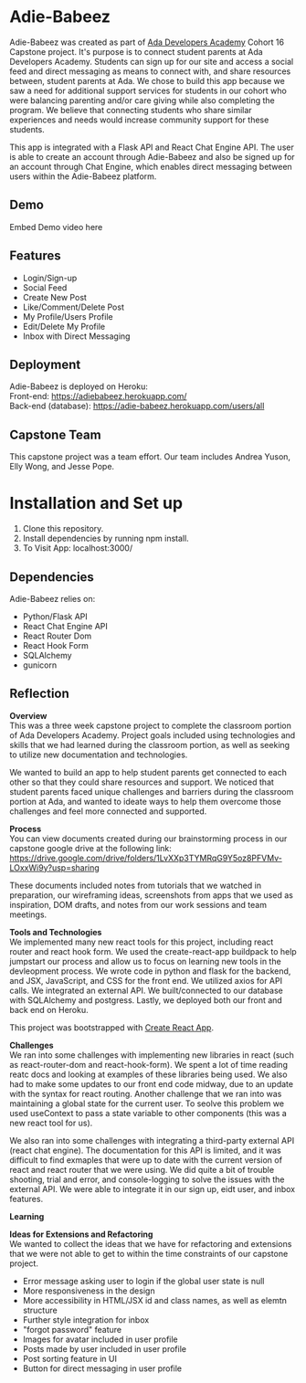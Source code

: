 # Adie-Babeez 
Adie-Babeez was created as part of [Ada Developers Academy](https://adadevelopersacademy.org/) Cohort 16 Capstone project. It's purpose is to connect student parents at Ada Developers Academy. Students can sign up for our site and access a social feed and direct messaging as means to connect with, and share resources between, student parents at Ada. We chose to build this app because we saw a need for additional support services for students in our cohort who were balancing parenting and/or care giving while also completing the program. We believe that connecting students who share similar experiences and needs would increase community support for these students. 

This app is integrated with a Flask API and React Chat Engine API. The user is able to create an account through Adie-Babeez and also be signed up for an account through Chat Engine, which enables direct messaging between users within the Adie-Babeez platform. 

## Demo

Embed Demo video here

## Features
+ Login/Sign-up
+ Social Feed
+ Create New Post
+ Like/Comment/Delete Post
+ My Profile/Users Profile
+ Edit/Delete My Profile
+ Inbox with Direct Messaging

## Deployment

Adie-Babeez is deployed on Heroku:
<br />Front-end: https://adiebabeez.herokuapp.com/
<br />Back-end (database): https://adie-babeez.herokuapp.com/users/all

## Capstone Team

This capstone project was a team effort. Our team includes Andrea Yuson, Elly Wong, and Jesse Pope.

# Installation and Set up

1. Clone this repository.
2. Install dependencies by running npm install.
3. To Visit App: localhost:3000/

## Dependencies 
Adie-Babeez relies on:
- Python/Flask API
- React Chat Engine API
- React Router Dom
- React Hook Form
- SQLAlchemy
- gunicorn


## Reflection
**Overview** <br />
This was a three week capstone project to complete the classroom portion of Ada Developers Academy. Project goals included using technologies and skills that we had learned during the classroom portion, as well as seeking to utilize new documentation and technologies. 

We wanted to build an app to help student parents get connected to each other so that they could share resources and support. We noticed that student parents faced unique challenges and barriers during the classroom portion at Ada, and wanted to ideate ways to help them overcome those challenges and feel more connected and supported. 

**Process** <br />
You can view documents created during our brainstorming process in our capstone google drive at the following link: https://drive.google.com/drive/folders/1LvXXp3TYMRqG9Y5oz8PFVMv-LOxxWi9y?usp=sharing

These documents included notes from tutorials that we watched in preparation, our wireframing ideas, screenshots from apps that we used as inspiration, DOM drafts, and notes from our work sessions and team meetings.

**Tools and Technologies**<br />
We implemented many new react tools for this project, including react router and react hook form. We used the create-react-app buildpack to help jumpstart our process and allow us to focus on learning new tools in the devleopment process. We wrote code in python and flask for the backend, and JSX, JavaScript, and CSS for the front end. We utilized axios for API calls. We integrated an external API. We built/connected to our database with SQLAlchemy and postgress. Lastly, we deployed both our front and back end on Heroku.

This project was bootstrapped with [Create React App](https://github.com/facebook/create-react-app).

**Challenges**<br />
We ran into some challenges with implementing new libraries in react (such as react-router-dom and react-hook-form). We spent a lot of time reading reatc docs and looking at examples of these libraries being used. We also had to make some updates to our front end code midway, due to an update with the syntax for react routing. Another challenge that we ran into was maintaining a global state for the current user. To seolve this problem we used useContext to pass a state variable to other components (this was a new react tool for us). 

We also ran into some challenges with integrating a third-party external API (react chat engine). The documentation for this API is limited, and it was difficult to find exmaples that were up to date with the current version of react and react router that we were using. We did quite a bit of trouble shooting, trial and error, and console-logging to solve the issues with the external API. We were able to integrate it in our sign up, eidt user, and inbox features. 

**Learning**<br />

**Ideas for Extensions and Refactoring**<br />
We wanted to collect the ideas that we have for refactoring and extensions that we were not able to get to within the time constraints of our capstone project.
+ Error message asking user to login if the global user state is null
+ More responsiveness in the design
+ More accessibility in HTML/JSX id and class names, as well as elemtn structure
+ Further style integration for inbox
+ "forgot password" feature
+ Images for avatar included in user profile
+ Posts made by user included in user profile
+ Post sorting feature in UI
+ Button for direct messaging in user profile
